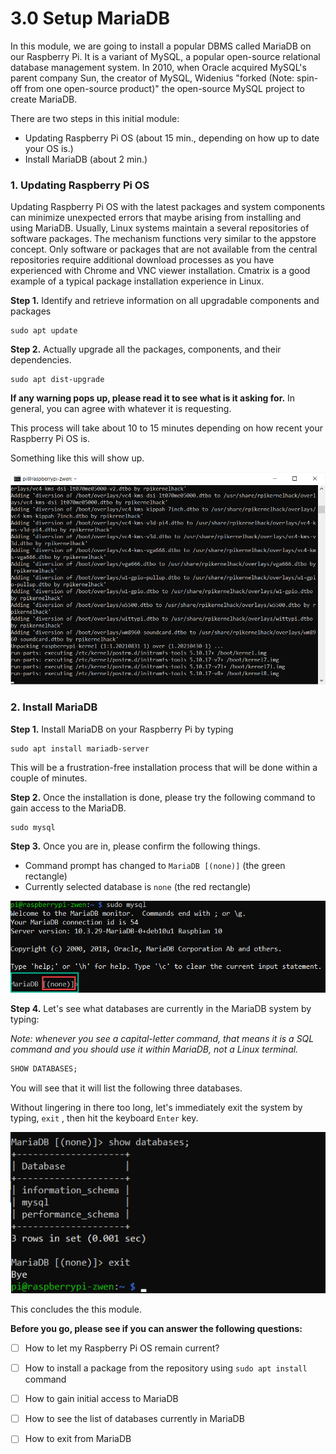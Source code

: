 # 3.0 Setup MariaDB

In this module, we are going to install a popular DBMS called MariaDB on our Raspberry Pi. It is a variant of MySQL, a popular open-source relational database management system. In 2010, when Oracle acquired MySQL's parent company Sun, the creator of MySQL, Widenius "forked (Note: spin-off from one open-source product)" the open-source MySQL project to create MariaDB. 

There are two steps in this initial module:

* Updating Raspberry Pi OS (about 15 min., depending on how up to date your OS is.)
* Install MariaDB (about 2 min.)

### 1. Updating Raspberry Pi OS

Updating Raspberry Pi OS with the latest packages and system components can minimize unexpected errors that maybe arising from installing and using MariaDB. Usually, Linux systems maintain a several repositories of software packages. The mechanism functions very similar to the appstore concept. Only software or packages that are not available from the central repositories require additional download processes as you have experienced with Chrome and VNC viewer installation. Cmatrix is a good example of a typical package installation experience in Linux.

**Step 1.** Identify and retrieve information on all upgradable components and packages

```shell
sudo apt update 
```

**Step 2.** Actually upgrade all the packages, components, and their dependencies. 

``` shell
sudo apt dist-upgrade
```

**If any warning pops up, please read it to see what is it asking for.** In general, you can agree with whatever it is requesting. 

This process will take about 10 to 15 minutes depending on how recent your Raspberry Pi OS is.

Something like this will show up. 

![image-20210921144353138](images/image-20210921144353138.png)



### 2. Install MariaDB

**Step 1.** Install MariaDB on your Raspberry Pi by typing

```shell
sudo apt install mariadb-server 
```

This will be a frustration-free installation process that will be done within a couple of minutes. 

**Step 2.** Once the installation is done, please try the following command to gain access to the MariaDB. 

```shell
sudo mysql 
```

**Step 3.** Once you are in, please confirm the following things. 

* Command prompt has changed to `MariaDB [(none)]` (the green rectangle)
* Currently selected database is `none` (the red rectangle)

![image-20210921224903061](images/image-20210921224903061.png)

**Step 4.** Let's see what databases are currently in the MariaDB system by typing: 

*Note: whenever you see a capital-letter command, that means it is a SQL command and you should use it within MariaDB, not a Linux terminal.*

```sql
SHOW DATABASES;
```

You will see that it will list the following three databases. 

Without lingering in there too long, let's immediately exit the system by typing, `exit` , then hit the keyboard `Enter` key. 

![image-20210921150826462](images/image-20210921150826462.png)



This concludes the this module. 

**Before you go, please see if you can answer the following questions:** 

- [ ] How to let my Raspberry Pi OS remain current? 
- [ ] How to install a package from the repository using `sudo apt install` command
- [ ] How to gain initial access to MariaDB
- [ ] How to see the list of databases currently in MariaDB
- [ ] How to exit from MariaDB

